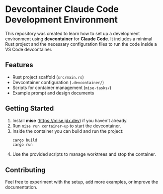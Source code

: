 # Devcontainer Claude Code Development Environment

This repository was created to learn how to set up a development environment using **devcontainer** for **Claude Code**. It includes a minimal Rust project and the necessary configuration files to run the code inside a VS Code devcontainer.

## Features

- Rust project scaffold (`src/main.rs`)
- Devcontainer configuration (`.devcontainer/`)
- Scripts for container management (`mise-tasks/`)
- Example prompt and design documents

## Getting Started

1. Install **mise** (https://mise.jdx.dev) if you haven't already.
2. Run `mise run container-up` to start the devcontainer.
3. Inside the container you can build and run the project:
   ```bash
   cargo build
   cargo run
   ```
4. Use the provided scripts to manage worktrees and stop the container.

## Contributing

Feel free to experiment with the setup, add more examples, or improve the documentation.
